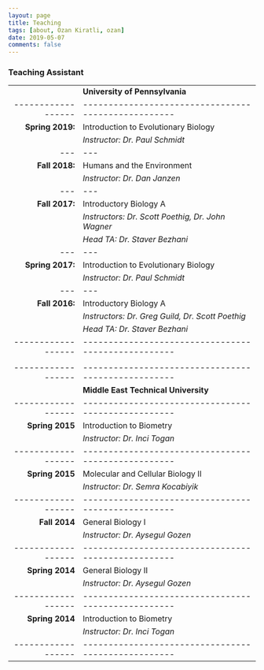 ```yaml
---
layout: page
title: Teaching
tags: [about, Ozan Kiratli, ozan]
date: 2019-05-07
comments: false
---
```


### Teaching Assistant

|                  |                                                   |
|-----------------:|---------------------------------------------------|
|                  | **University of Pennsylvania**                    |
|------------------|---------------------------------------------------|
| **Spring 2019:** | Introduction to Evolutionary Biology              |
|                  | _Instructor: Dr. Paul Schmidt_                    | 
| --- | --- |
| **Fall 2018:**   | Humans and the Environment                        |
|                  | _Instructor: Dr. Dan  Janzen_                     |
| --- | --- |
| **Fall 2017:**   | Introductory Biology A                            |
|                  | _Instructors: Dr. Scott Poethig, Dr. John Wagner_ |
|                  | _Head TA: Dr. Staver Bezhani_                     |
| --- | --- |
| **Spring 2017:** | Introduction to Evolutionary Biology              |
|                  | _Instructor: Dr. Paul Schmidt_                    |
| --- | --- |
| **Fall 2016:**   | Introductory Biology A                            |
|                  | _Instructors: Dr. Greg Guild, Dr. Scott Poethig_  |
|                  | _Head TA: Dr. Staver Bezhani_                     |
|------------------|---------------------------------------------------|
|                  |                                                   |
|------------------|---------------------------------------------------|
|                  | **Middle East Technical University**              | 
|------------------|---------------------------------------------------|
| **Spring 2015**  | Introduction to Biometry                          |
|                  | _Instructor: Dr. Inci Togan_                      |
|------------------|---------------------------------------------------|
| **Spring 2015**  | Molecular and Cellular Biology II                 |
|                  | _Instructor: Dr. Semra Kocabiyik_                 |
|------------------|---------------------------------------------------|
| **Fall 2014**    | General Biology I                                 |
|                  | _Instructor: Dr. Aysegul Gozen_                   |
|------------------|---------------------------------------------------|
| **Spring 2014**  | General Biology II                                |
|                  | _Instructor: Dr. Aysegul Gozen_                   |
|------------------|---------------------------------------------------|
| **Spring 2014**  | Introduction to Biometry                          | 
|                  | _Instructor: Dr. Inci Togan_                      |
|------------------|---------------------------------------------------|





